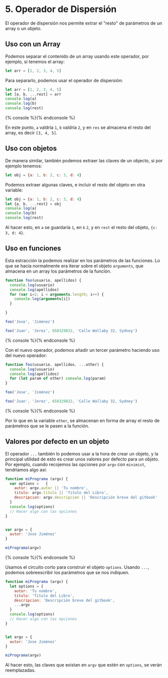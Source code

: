 # 5. Operador de Dispersión

El operador de dispersión nos permite extrar el "resto" de parámetros de un array o un objeto.

## Uso con un Array

Podemos separar el contenido de un array usando este operador, por ejemplo, si tenemos el array:

```JavaScript
let arr = [1, 2, 3, 4, 5]
```

Para separarlo, podemos usar el operador de dispersión:

```JavaScript
let arr = [1, 2, 3, 4, 5]
let [a, b, ...rest] = arr
console.log(a)
console.log(b)
console.log(rest)
```

{% console %}{% endconsole %}

En este punto, `a` valdría `1`, `b` valdría `2`, y en `res` se almacena el resto del array, es decir `[3, 4, 5]`.

## Uso con objetos

De manera similar, también podemos extraer las claves de un objecto, si por ejemplo tenemos:

```JavaScript
let obj = {a: 1, b: 2, c: 3, d: 4}
```

Podemos extraer algunas claves, e incluir el resto del objeto en otra variable:

```JavaScript
let obj = {a: 1, b: 2, c: 3, d: 4}
let {a, b, ...rest} = obj
console.log(a)
console.log(b)
console.log(rest)
```

Al hacer esto, en `a` se guardaría `1`, en `b` `2`, y en `rest` el resto del objeto, `{c: 3, d: 4}`.

## Uso en funciones

Esta estracción la podemos realizar en los parámetros de las funciones. Lo que se hacía normalmente era iterar sobre el objeto `arguments`, que almacena en un array los parámetros de la función.

```JavaScript
function foo(usuario, apellidos) {
  console.log(usuario)
  console.log(apellidos)
  for (var i=2; i < arguments.length; i++) {
    console.log(arguments[i])
  }

}

foo('Jose', 'Jiménez')

foo('Juan', 'Jerez', 658329832, 'Calle Wallaby 32, Sydney')
```

{% console %}{% endconsole %}

Con el nuevo operador, podemos añadir un tercer parámetro haciendo uso del nuevo operador:

```JavaScript
function foo(usuario, apellidos, ...other) {
  console.log(usuario)
  console.log(apellidos)
  for (let param of other) console.log(param)
}

foo('Jose', 'Jiménez')

foo('Juan', 'Jerez', 658329832, 'Calle Wallaby 32, Sydney')
```

{% console %}{% endconsole %}

Por lo que en la variable `other`, se almacenan en forma de array el resto de parámetros que se le pasen a la función.

## Valores por defecto en un objeto

El operador `...` también lo podemos usar a la hora de crear un objeto, y la principal utilidad de esto es crear unos valores por defecto para un objeto. Por ejemplo, cuando recojemos las opciones por `argv` con `minimist`, tendríamos algo así:

```JavaScript
function miPrograma (argv) {
  var options =   {
    autor: argv.autor || 'Tu nombre',
    titulo: argv.titulo || 'Titulo del Libro',
    descripcion: argv.descripcion || 'Descripción breve del gitbook'
  }
  console.log(options)
  // Hacer algo con las opciones
}


var argv = {
  autor: 'Jose Jiménez'
}

miPrograma(argv)
```

{% console %}{% endconsole %}

Usamos el circuito corto para construir el objeto `options`. Usando `...`, podemos sobreescribir los parámetros que se nos indiquen.

```JavaScript
function miPrograma (argv) {
  let options = {
    autor: 'Tu nombre',
    titulo: 'Titulo del Libro',
    descripcion: 'Descripción breve del gitbook',
    ...argv
  }
  console.log(options)
  // Hacer algo con las opciones
}


let argv = {
  autor: 'Jose Jiménez'
}

miPrograma(argv)
```

Al hacer esto, las claves que existan en `argv` que estén en `options`, se verán reemplazadas.
